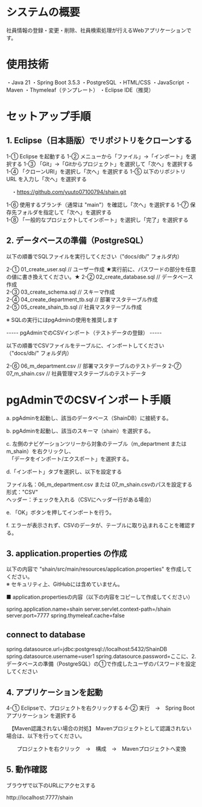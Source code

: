 # システムの概要

社員情報の登録・変更・削除、社員検索処理が行えるWebアプリケーションです。


# 使用技術

・Java 21
・Spring Boot 3.5.3
・PostgreSQL
・HTML/CSS
・JavaScript
・Maven
・Thymeleaf（テンプレート）
・Eclipse IDE（推奨）

# セットアップ手順

## 1. Eclipse（日本語版）でリポジトリをクローンする

1-① Eclipse を起動する
1-② メニューから「ファイル」→「インポート」を選択する 
1-③ 「Git」→「Gitからプロジェクト」を選択して「次へ」を選択する  
1-④ 「クローンURI」を選択し「次へ」を選択する
1-⑤ 以下のリポジトリ URL を入力し「次へ」を選択する

　・https://github.com/yuuto07100794/shain.git

1-⑥ 使用するブランチ（通常は "main"）を確認し「次へ」を選択する 
1-⑦ 保存先フォルダを指定して「次へ」を選択する  
1-⑧ 「一般的なプロジェクトしてインポート」を選択し「完了」を選択する


## 2. データベースの準備（PostgreSQL）

以下の順番でSQLファイルを実行してください（"docs/db/" フォルダ内）

2-① 01_create_user.sql  // ユーザー作成  ★実行前に、パスワードの部分を任意の値に書き換えてください。★
2-② 02_create_database.sql  // データベース作成  
2-③ 03_create_schema.sql  // スキーマ作成  
2-④ 04_create_department_tb.sql  // 部署マスタテーブル作成  
2-⑤ 05_create_shain_tb.sql  // 社員マスタテーブル作成

※ SQLの実行にはpgAdminの使用を推奨します


----- pgAdminでのCSVインポート（テストデータの登録） -----

以下の順番でCSVファイルをテーブルに、インポートしてください（"docs/db/" フォルダ内）

2-⑥ 06_m_department.csv  // 部署マスタテーブルのテストデータ
2-⑦ 07_m_shain.csv  // 社員管理マスタテーブルのテストデータ

# pgAdminでのCSVインポート手順

a. pgAdminを起動し、該当のデータベース（ShainDB）に接続する。

b. pgAdminを起動し、該当のスキーマ（shain）を選択する。

c. 左側のナビゲーションツリーから対象のテーブル（m_department または m_shain）を右クリックし、  
　「データをインポート/エクスポート」を選択する。

d.「インポート」タブを選択し、以下を設定する

ファイル名：06_m_department.csv または 07_m_shain.csvのパスを設定する 
形式："CSV"  
ヘッダー：チェックを入れる（CSVにヘッダー行がある場合）  

e. 「OK」ボタンを押してインポートを行う。

f. エラーが表示されず、CSVのデータが、テーブルに取り込まれることを確認する。


## 3. application.properties の作成

以下の内容で "shain/src/main/resources/application.properties" を作成してください。  
※ セキュリティ上、GitHubには含めていません。

■ application.propertiesの内容（以下の内容をコピーして作成してください）

spring.application.name=shain
server.servlet.context-path=/shain
server.port=7777
spring.thymeleaf.cache=false
## connect to database
spring.datasource.url=jdbc:postgresql://localhost:5432/ShainDB
spring.datasource.username=user1
spring.datasource.password=ここに、2. データベースの準備（PostgreSQL）の①で作成したユーザのパスワードを設定してください


## 4. アプリケーションを起動

4-① Eclipseで、プロジェクトを右クリックする
4-② 実行　→　Spring Boot アプリケーション を選択する

　【Maven認識されない場合の対処】
     Mavenプロジェクトとして認識されない場合は、以下を行ってください。

　　プロジェクトを右クリック　→　構成　→　Mavenプロジェクトへ変換


## 5. 動作確認

ブラウザで以下のURLにアクセスする

http://localhost:7777/shain

